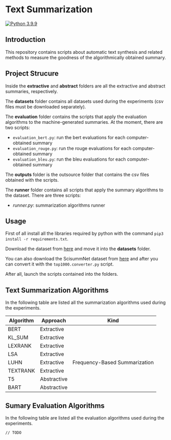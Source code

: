# Text Summarization
[![Python 3.9.9](https://img.shields.io/badge/python-3.9.9-blue.svg)](https://www.python.org/downloads/release/python-399/)

## Introduction

This repository contains scripts about automatic text synthesis and related methods to measure the goodness of the algorithmically obtained summary.

## Project Strucure
Inside the **extractive** and **abstract** folders are all the extractive and abstract summaries, respectively.

The **datasets** folder contains all datasets used during the experiments (csv files must be downloaded separately).

The **evaluation** folder contains the scripts that apply the evaluation algorithms to the machine-generated summaries. At the moment, there are two scripts:
- `evaluation_bert.py`: run the bert evaluations for each computer-obtained summary
- `evaluation_rouge.py`: run the rouge evaluations for each computer-obtained summary
- `evaluation_bleu.py`: run the bleu evaluations for each computer-obtained summary

The **outputs** folder is the outsource folder that contains the csv files obtained with the scripts.

The **runner** folder contains all scripts that apply the summary algorithms to the dataset. There are three scripts:
- *runner.py*: summarization algorithms runner

## Usage
First of all install all the libraries required by python with the command `pip3 install -r requirements.txt`.

Download the dataset from [here](https://drive.google.com/file/d/1iAcqK6sOK_kMYJn4kptVJA2QpTJoqk--/view?usp=sharing) and move it into the **datasets** folder.

You can also download the ScisummNet dataset from [here](https://cs.stanford.edu/~myasu/projects/scisumm_net/scisummnet_release1.1__20190413.zip) and after you can convert it with the `top1000.converter.py` script.

After all, launch the scripts contained into the folders.

## Text Summarization Algorithms
In the following table are listed all the summarization algorithms used during the experiments.

| Algorithm | Approach    | Kind                          |
|-----------|-------------|-------------------------------|
| BERT      | Extractive  |                               |
| KL_SUM    | Extractive  |                               |
| LEXRANK   | Extractive  |                               |
| LSA       | Extractive  |                               |
| LUHN      | Extractive  | Frequency-Based Summarization |
| TEXTRANK  | Extractive  |                               |
| T5        | Abstractive |                               |
| BART      | Abstractive |                               |

## Sumary Evaluation Algorithms
In the following table are listed all the evaluation algorithms used during the experiments.

`// TODO`